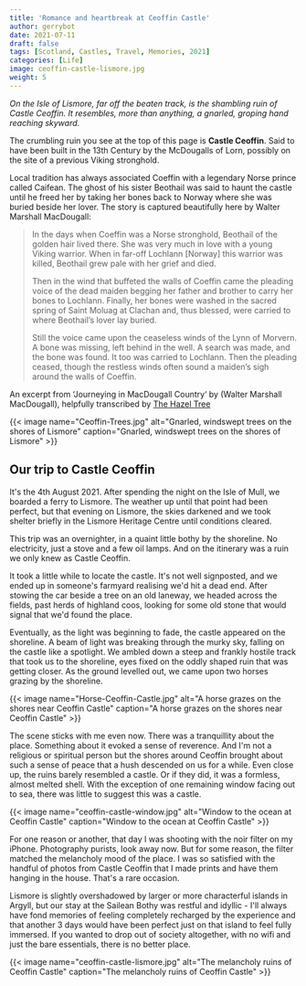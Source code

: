 ```yaml
---
title: 'Romance and heartbreak at Ceoffin Castle'
author: gerrybot
date: 2021-07-11
draft: false
tags: [Scotland, Castles, Travel, Memories, 2021]
categories: [Life]
image: ceoffin-castle-lismore.jpg
weight: 5
---
```


_On the Isle of Lismore, far off the beaten track, is the shambling ruin of Castle Ceoffin. It resembles, more than anything, a gnarled, groping hand reaching skyward._ 
<!--more-->

The crumbling ruin you see at the top of this page is **Castle Ceoffin**. Said to have been built in the 13th Century by the McDougalls of Lorn, possibly on the site of a previous Viking stronghold.

Local tradition has always associated Coeffin with a legendary Norse prince called Caifean. The ghost of his sister Beothail was said to haunt the castle until he freed her by taking her bones back to Norway where she was buried beside her lover. The story is captured beautifully here by Walter Marshall MacDougall:

> In the days when Coeffin was a Norse stronghold, Beothail of the golden hair lived there.  She was very much in love with a young Viking warrior.  When in far-off Lochlann [Norway] this warrior was killed, Beothail grew pale with her grief and died. 
>
> Then in the wind that buffeted the walls of Coeffin came the pleading voice of the dead maiden begging her father and brother to carry her bones to Lochlann.  Finally, her bones were washed in the sacred spring of Saint Moluag at Clachan and, thus blessed, were carried to where Beothail’s lover lay buried.
>
>Still the voice came upon the ceaseless winds of the Lynn of Morvern.  A bone was missing, left behind in the well.  A search was made, and the bone was found.  It too was carried to Lochlann.  Then the pleading ceased, though the restless winds often sound a maiden’s sigh around the walls of Coeffin.

An excerpt from ‘Journeying in MacDougall Country‘ by (Walter Marshall MacDougall), helpfully transcribed by [The Hazel Tree](https://www.thehazeltree.co.uk/2014/05/24/castle-coeffin-guarding-a-broken-heart/)

{{< image name="Ceoffin-Trees.jpg" alt="Gnarled, windswept trees on the shores of Lismore" caption="Gnarled, windswept trees on the shores of Lismore" >}}


## Our trip to Castle Ceoffin

It's the 4th August 2021. After spending the night on the Isle of Mull, we boarded a ferry to Lismore. The weather up until that point had been perfect, but that evening on Lismore, the skies darkened and we took shelter briefly in the Lismore Heritage Centre until conditions cleared.

This trip was an overnighter, in a quaint little bothy by the shoreline. No electricity, just a stove and a few oil lamps. And on the itinerary was a ruin we only knew as Castle Ceoffin. 

It took a little while to locate the castle. It's not well signposted, and we ended up in someone's farmyard realising we'd hit a dead end. After stowing the car beside a tree on an old laneway, we headed across the fields, past herds of highland coos, looking for some old stone that would signal that we'd found the place.

Eventually, as the light was beginning to fade, the castle appeared on the shoreline. A beam of light was breaking through the murky sky, falling on the castle like a spotlight. We ambled down a steep and frankly hostile track that took us to the shoreline, eyes fixed on the oddly shaped ruin that was getting closer. As the ground levelled out, we came upon two horses grazing by the shoreline.

{{< image name="Horse-Ceoffin-Castle.jpg" alt="A horse grazes on the shores near Ceoffin Castle" caption="A horse grazes on the shores near Ceoffin Castle" >}}

The scene sticks with me even now. There was a tranquillity about the place. Something about it evoked a sense of reverence. And I'm not a religious or spiritual person but the shores around Ceoffin brought about such a sense of peace that a hush descended on us for a while. Even close up, the ruins barely resembled a castle. Or if they did, it was a formless, almost melted shell. With the exception of one remaining window facing out to sea, there was little to suggest this was a castle.

{{< image name="ceoffin-castle-window.jpg" alt="Window to the ocean at Ceoffin Castle" caption="Window to the ocean at Ceoffin Castle" >}}

For one reason or another, that day I was shooting with the noir filter on my iPhone. Photography purists, look away now. But for some reason, the filter matched the melancholy mood of the place. I was so satisfied with the handful of photos from Castle Ceoffin that I made prints and have them hanging in the house. That's a rare occasion.

Lismore is slightly overshadowed by larger or more characterful islands in Argyll, but our stay at the Sailean Bothy was restful and idyllic - I'll always have fond memories of feeling completely recharged by the experience and that another 3 days would have been perfect just on that island to feel fully immersed. If you wanted to drop out of society altogether, with no wifi and just the bare essentials, there is no better place. 

{{< image name="ceoffin-castle-lismore.jpg" alt="The melancholy ruins of Ceoffin Castle" caption="The melancholy ruins of Ceoffin Castle" >}}

